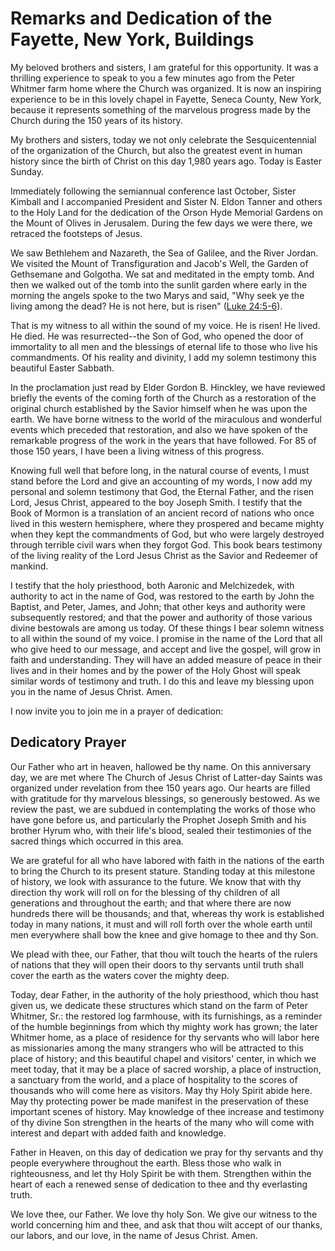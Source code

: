 # Remarks and Dedication of the Fayette, New York, Buildings

My beloved brothers and sisters, I am grateful for this opportunity. It was a
thrilling experience to speak to you a few minutes ago from the Peter Whitmer
farm home where the Church was organized. It is now an inspiring experience to
be in this lovely chapel in Fayette, Seneca County, New York, because it
represents something of the marvelous progress made by the Church during the
150 years of its history.

My brothers and sisters, today we not only celebrate the Sesquicentennial of
the organization of the Church, but also the greatest event in human history
since the birth of Christ on this day 1,980 years ago. Today is Easter Sunday.

Immediately following the semiannual conference last October, Sister Kimball
and I accompanied President and Sister N. Eldon Tanner and others to the Holy
Land for the dedication of the Orson Hyde Memorial Gardens on the Mount of
Olives in Jerusalem. During the few days we were there, we retraced the
footsteps of Jesus.

We saw Bethlehem and Nazareth, the Sea of Galilee, and the River Jordan. We
visited the Mount of Transfiguration and Jacob's Well, the Garden of
Gethsemane and Golgotha. We sat and meditated in the empty tomb. And then we
walked out of the tomb into the sunlit garden where early in the morning the
angels spoke to the two Marys and said, "Why seek ye the living among the
dead? He is not here, but is risen" ([Luke
24:5-6](https://www.lds.org/scriptures/nt/luke/24.5-6?lang=eng#4)).

That is my witness to all within the sound of my voice. He is risen! He lived.
He died. He was resurrected--the Son of God, who opened the door of
immortality to all men and the blessings of eternal life to those who live his
commandments. Of his reality and divinity, I add my solemn testimony this
beautiful Easter Sabbath.

In the proclamation just read by Elder Gordon B. Hinckley, we have reviewed
briefly the events of the coming forth of the Church as a restoration of the
original church established by the Savior himself when he was upon the earth.
We have borne witness to the world of the miraculous and wonderful events
which preceded that restoration, and also we have spoken of the remarkable
progress of the work in the years that have followed. For 85 of those 150
years, I have been a living witness of this progress.

Knowing full well that before long, in the natural course of events, I must
stand before the Lord and give an accounting of my words, I now add my
personal and solemn testimony that God, the Eternal Father, and the risen
Lord, Jesus Christ, appeared to the boy Joseph Smith. I testify that the Book
of Mormon is a translation of an ancient record of nations who once lived in
this western hemisphere, where they prospered and became mighty when they kept
the commandments of God, but who were largely destroyed through terrible civil
wars when they forgot God. This book bears testimony of the living reality of
the Lord Jesus Christ as the Savior and Redeemer of mankind.

I testify that the holy priesthood, both Aaronic and Melchizedek, with
authority to act in the name of God, was restored to the earth by John the
Baptist, and Peter, James, and John; that other keys and authority were
subsequently restored; and that the power and authority of those various
divine bestowals are among us today. Of these things I bear solemn witness to
all within the sound of my voice. I promise in the name of the Lord that all
who give heed to our message, and accept and live the gospel, will grow in
faith and understanding. They will have an added measure of peace in their
lives and in their homes and by the power of the Holy Ghost will speak similar
words of testimony and truth. I do this and leave my blessing upon you in the
name of Jesus Christ. Amen.

I now invite you to join me in a prayer of dedication:

## Dedicatory Prayer

Our Father who art in heaven, hallowed be thy name. On this anniversary day,
we are met where The Church of Jesus Christ of Latter-day Saints was organized
under revelation from thee 150 years ago. Our hearts are filled with gratitude
for thy marvelous blessings, so generously bestowed. As we review the past, we
are subdued in contemplating the works of those who have gone before us, and
particularly the Prophet Joseph Smith and his brother Hyrum who, with their
life's blood, sealed their testimonies of the sacred things which occurred in
this area.

We are grateful for all who have labored with faith in the nations of the
earth to bring the Church to its present stature. Standing today at this
milestone of history, we look with assurance to the future. We know that with
thy direction thy work will roll on for the blessing of thy children of all
generations and throughout the earth; and that where there are now hundreds
there will be thousands; and that, whereas thy work is established today in
many nations, it must and will roll forth over the whole earth until men
everywhere shall bow the knee and give homage to thee and thy Son.

We plead with thee, our Father, that thou wilt touch the hearts of the rulers
of nations that they will open their doors to thy servants until truth shall
cover the earth as the waters cover the mighty deep.

Today, dear Father, in the authority of the holy priesthood, which thou hast
given us, we dedicate these structures which stand on the farm of Peter
Whitmer, Sr.: the restored log farmhouse, with its furnishings, as a reminder
of the humble beginnings from which thy mighty work has grown; the later
Whitmer home, as a place of residence for thy servants who will labor here as
missionaries among the many strangers who will be attracted to this place of
history; and this beautiful chapel and visitors' center, in which we meet
today, that it may be a place of sacred worship, a place of instruction, a
sanctuary from the world, and a place of hospitality to the scores of
thousands who will come here as visitors. May thy Holy Spirit abide here. May
thy protecting power be made manifest in the preservation of these important
scenes of history. May knowledge of thee increase and testimony of thy divine
Son strengthen in the hearts of the many who will come with interest and
depart with added faith and knowledge.

Father in Heaven, on this day of dedication we pray for thy servants and thy
people everywhere throughout the earth. Bless those who walk in righteousness,
and let thy Holy Spirit be with them. Strengthen within the heart of each a
renewed sense of dedication to thee and thy everlasting truth.

We love thee, our Father. We love thy holy Son. We give our witness to the
world concerning him and thee, and ask that thou wilt accept of our thanks,
our labors, and our love, in the name of Jesus Christ. Amen.

